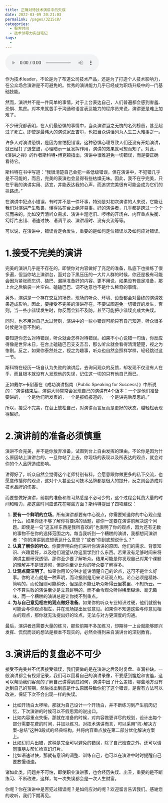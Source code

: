 ```yaml
---
title: 正确对待技术演讲中的失误
date: 2022-03-09 20:21:03
permalink: /pages/3215c8/
categories:
  - 极客时间
  - 技术领导力实战笔记
tags:
  - 
---
```

<audio title="第60讲.正确对待技术演讲中的失误" src="https://static001.geekbang.org/resource/audio/7b/75/7b71a7808c99edcc392511dd74c52375.mp3" controls="controls"></audio> 
<p>作为技术leader，不论是为了布道公司技术产品，还是为了打造个人技术影响力，在公众场合演讲是不可避免的。优秀的演讲能力几乎已经成为职场升级中的一门基础技能。</p><p>然而，演讲并不是一件简单的事情，对于上台表达自己，人们普遍都会感到害羞、恐惧、焦虑。对本来就苦手于沟通和语言表达能力的程序员来说，演讲更是难上加难了。</p><p>不少研究都表明，在人们最恐惧的事情中，当众演讲当之无愧的名列榜首，甚至超过了死亡。即使是最伟大的演说家丘吉尔，也把当众讲话列为人生三大难事之一。</p><p>许多人对演讲恐惧，是因为害怕犯错误，这种恐惧心理导致人们还没有开始演讲，就已经打了退堂鼓，心理暗示一旦发挥作用，演讲的效果就可想而知了。对此，《演讲之禅》的作者斯科特•博克顿指出，演讲中很难避免一切错误，而是要正确看待它。</p><p>斯科特在书中写道：“我很清楚自己会犯一些低级错误，但在演讲中，不犯错几乎是不可能的，而且，完美的表演也会显得有些枯燥无味。因此，我不在乎完美，只在乎我的演讲实用、适宜，并能表达我的心声，而追求完美很有可能会成为它们的拦路虎。”</p><p>在演讲中犯点小错误，有时并不是一件坏事，特别是对初次演讲的人来说，它能让我们对演讲产生敬畏，懂得站在台上绝非易事。好的演讲者，几乎都是跨过一个个坑而来的，比如没弄清听众需求、演讲主题老旧、啰嗦的开场白、内容重点失衡、幻灯片出错、语速过快、语调平淡、演讲超时、没有交流等等。</p><!-- [[[read_end]]] --><p>可以说，在演讲中，错误肯定会发生，重要的是如何定位错误以及如何应对错误。</p><h1>1.接受不完美的演讲</h1><p>完美的演讲几乎是不存在的，即使你对内容做好了充足的准备，私底下也排练了很多遍，但当你站上演讲台，面对台下黑压压的一大片人群的时候，你还是极有可能会因为紧张而忘词、磕巴、漏掉准备好的内容。更不用说，如果没有做足准备，那上台之后脑袋一片空白、磕磕巴巴、词不达意也不是什么稀奇的事情。</p><p>另外，演讲是一个存在交互的场景，现场的听众、环境、设备都会对最终的演讲效果造成影响。因此，要接受不完美的演讲存在，不要试图避免一切错误的发生，否则，当一些小错误发生时，你反而会猝不及防，甚至可能把小错误变成大失误。</p><p>同时，也不用对自己太过苛刻，演讲中的一些小错误可能只有自己知道，听众很多时候是注意不到的。</p><p>要知道你怎么对待错误，听众就会怎样对待错误。如果不小心说错一句话，你反应得像是世界末日，在台上磕磕巴巴支支吾吾，那么听众就会看得清清楚楚，视之为惨剧。反之，如果你泰然处之，视之为趣事，听众也自然会照样学样，轻轻跳过这一节。</p><p>斯科特在经历一场自认为失败的演讲后，去询问观众的反馈，却发现不仅没有人在乎，而且根本就没有人发现他的失误，记住这一切的只有他自己而已。</p><p>正如戴尔•卡耐基在《成功演讲指南（Public Speaking for Success）》中所说的：“演讲结束后，演讲大师常常会发现自己的演讲有4个版本：一个是他们准备要讲的，一个是他们所发表的，一个是报纸报道的，一个是讲完后反思的。”</p><p>所以，接受不完美，在台上放松自己，对演讲而言反而是更好的状态，越轻松表现得越好。</p><h1>2.演讲前的准备必须慎重</h1><p>演讲不会完美，并不是你放弃准备，试图到台上自由发挥的理由。不论你是因为什么原因站上演讲台的，一旦你站了上去，你现场的表现以及所表达的观点，就会对你的个人品牌造成影响。</p><p>讲得好了，听众自然会觉得这个老师特别有料，会愿意跟你做更多的私下交流，也愿意传播你的观点，这对个人甚至公司技术品牌都是很大的提升，反之则会造成对技术品牌的伤害。</p><p>而要想做好演讲，前期的准备和练习熟悉是不必可少的，这个过程会耗费大量的时间和精力，那这些时间应该花在哪些方面？斯科特提出了四项建议：</p><ol>
<li><strong>要有一个鲜明的立场</strong>。所有演讲都要有中心观点，你需要知道你的中心观点是什么。如果你还不够了解你将要讲的话题，那你一定要在演讲前解决这个问题。即使是一句“这五样东西是我所喜欢的”也表明了你的观点，因为还有无数的事物不在你的选择范围之内。每当我听到一个糟糕的演讲，我都想问演讲者：“你的演讲到底想表达什么意思？”或者“你到底想说什么？”</li>
<li><strong>认真了解你的听众</strong>。你要弄明白他们来听你演讲的原因、他们的需求、背景知识、兴趣爱好，以及他们渴望从你这里学到什么东西。若果没有足够时间来将演讲主题研究透彻，那你至少要了解听众。结果可能是你发现自己对某个课题的理解并不是很透彻，但是你至少比你的听众要了解得多。</li>
<li><strong>让观点简洁明了</strong>。如果你用10分钟才能讲清楚自己的论点，这可不是什么好事。你的论点就是一种声明，而论据则是用来论证观点的。论点必须是精炼、简明的，而论据则可能稍长，但是绝不能让听众听得云里雾里、不知所云。一个不算失败的演讲至少是立意鲜明的，而不会令观众听得稀里糊涂、毫无趣味，而一个糟糕的演讲总是让你找不到重点。</li>
<li><strong>为与自己意见相左的观点做好准备</strong>。如果你的听众专业知识过硬，他们就很有可能会与你观点相左，并在现场提出反驳意见。如果你不知道这些与你意见相左的观点，那你就无法提出好的论点，无法与对方更深度的沟通。</li>
</ol><p>最后，演讲者还需要大量的练习，那些前期不多加练习，却期待一上台就能够即兴发挥、侃侃而谈的想法是根本不现实的，必然会得到来自演讲台的深刻教育。</p><h1>3.演讲后的复盘必不可少</h1><p>接受不完美并不代表接受错误，我们要做的是在演讲之后及时复盘、查漏补缺。一般演讲都会有视频记录，我们可以回看自己的演讲录像，不要感到尴尬和害羞，这可以帮助我们客观的了解自己讲得到底如何，演讲中出了什么差错，哪些地方没有达到自己的预期，然后找出到底是什么原因导致你犯了这个错误，是否有方法可以改进，保证下次不会出现一样的失误。</p><ul>
<li>比如开场白太啰嗦，那就为自己设计一个开场白，并不断练习到产生肌肉记忆，下次演讲的时候可以不假思索的说出口。</li>
<li>比如内容重点失衡，那就在准备的时候，对内容做更详尽的规划，设计出每个部分需要花费的时间，并加以练习。对技术演讲而言，可以采用“坑-解决方案-总结”这种3段式的经典结构，并将内容重点放在第二部分优化解决方案上。</li>
<li>比如幻灯片出错，这种是完全可以避免的错误，除了自己检查之外，还可以请同事朋友帮忙检查幻灯片。</li>
<li>比如语速过快，那就有意识的调整、训练自己，也可以在演讲中时时提醒自己要放慢语速。</li>
</ul><p>诸如此类，问题并不可怕，即使职业演讲家，也会经历失误、出丑，重要的是不断练习、不断改进，这样，每一次失误都会是一次人生财富。</p><p>你呢？你在演讲中是否犯过错误呢？是如何应对的呢？欢迎留言告诉我们。感谢您的收听，我们下期再见。</p><p></p>